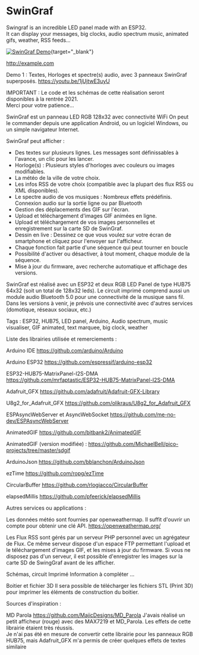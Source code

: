 # SwinGraf
Swingraf is an incredible LED panel made with an ESP32.  
It can display your messages, big clocks, audio spectrum music, animated gifs, weather, RSS feeds... 




[![SwinGraf Demo](images/SwinGraf.gif)](https://youtu.be/1jUjtwE3uyU "SwinGraf Demo"){target="_blank"}


<a href="http://example.com" target="_blank">http://example.com</a>



Demo 1 : Textes, Horloges et spectre(s) audio, avec 3 panneaux SwinGraf superposés.
https://youtu.be/1jUjtwE3uyU




IMPORTANT :
Le code et les schémas de cette réalisation seront disponibles à la rentrée 2021.  
Merci pour votre patience...


SwinGraf est un panneau LED RGB 128x32 avec connectivité WiFi
On peut le commander depuis une application Android, ou un logiciel Windows, ou un simple navigateur Internet.



SwinGraf peut afficher :

- Des textes sur plusieurs lignes. Les messages sont définissables à l'avance, un clic pour les lancer.
- Horloge(s) : Plusieurs styles d'horloges avec couleurs ou images modifiables.
- La météo de la ville de votre choix.
- Les infos RSS de votre choix (compatible avec la plupart des flux RSS ou XML disponibles).
- Le spectre audio de vos musiques : Nombreux effets prédéfinis. Connexion audio sur la sortie ligne ou par Bluetooth
- Gestion des déplacements des GIF sur l'écran.
- Upload et téléchargement d'images GIF animées en ligne.
- Upload et téléchargement de vos images personnelles et enregistrement sur la carte SD de SwinGraf.
- Dessin en live : Dessinez ce que vous voulez sur votre écran de smartphone et cliquez pour l'envoyer sur l'afficheur. 
- Chaque fonction fait partie d'une séquence qui peut tourner en boucle
- Possibilité d'activer ou désactiver, à tout moment, chaque module de la séquence.
- Mise à jour du firmware, avec recherche automatique et affichage des versions.

SwinGraf est réalisé avec un ESP32 et deux RGB LED Panel de type HUB75 64x32 (soit un total de 128x32 leds).
Le circuit imprimé comprend aussi un module audio Bluetooth 5.0 pour une connectivité de la musique sans fil.
Dans les versions à venir, je prévois une connectivité avec d'autres services (domotique, réseaux sociaux, etc.)







Tags : ESP32, HUB75, LED panel, Arduino, Audio spectrum, music visualiser, GIF animated, text marquee, big clock, weather 




Liste des librairies utilisée et remerciements :


Arduino IDE
https://github.com/arduino/Arduino

Arduino ESP32
https://github.com/espressif/arduino-esp32


ESP32-HUB75-MatrixPanel-I2S-DMA
https://github.com/mrfaptastic/ESP32-HUB75-MatrixPanel-I2S-DMA


Adafruit_GFX
https://github.com/adafruit/Adafruit-GFX-Library

U8g2_for_Adafruit_GFX
https://github.com/olikraus/U8g2_for_Adafruit_GFX


ESPAsyncWebServer et AsyncWebSocket
https://github.com/me-no-dev/ESPAsyncWebServer


AnimatedGIF
https://github.com/bitbank2/AnimatedGIF

AnimatedGIF (version modifiée) :
https://github.com/MichaelBell/pico-projects/tree/master/sdgif


ArduinoJson
https://github.com/bblanchon/ArduinoJson

ezTime
https://github.com/ropg/ezTime

CircularBuffer
https://github.com/rlogiacco/CircularBuffer


elapsedMillis
https://github.com/pfeerick/elapsedMillis



Autres services ou applications :

Les données météo sont fournies par openweathermap. Il suffit d'ouvrir un compte pour obtenir une clé API.
https://openweathermap.org/

Les Flux RSS sont gérés par un serveur PHP personnel avec un agrégateur de Flux.
Ce même serveur dispose d'un espace FTP permettant l'upload et le téléchargement d'images GIF, et les mises à jour du firmware. 
Si vous ne disposez pas d'un serveur, il est possible d'enregistrer les images sur la carte SD de SwingGraf avant de les afficher.


Schémas, circuit Imprimé
Information à compléter ...


Boitier et fichier 3D
Il sera possible de télécharger les fichiers STL (Print 3D) pour imprimer les éléments de construction du boitier.





Sources d'inspiration :

MD Parola
https://github.com/MajicDesigns/MD_Parola
J'avais réalisé un petit afficheur (rouge) avec des MAX7219 et MD_Parola. Les effets de cette librairie étaient très réussis.  
Je n'ai pas été en mesure de convertir cette librairie pour les panneaux RGB HUB75, mais Adafruit_GFX m'a permis de créer quelques effets de textes similaire


